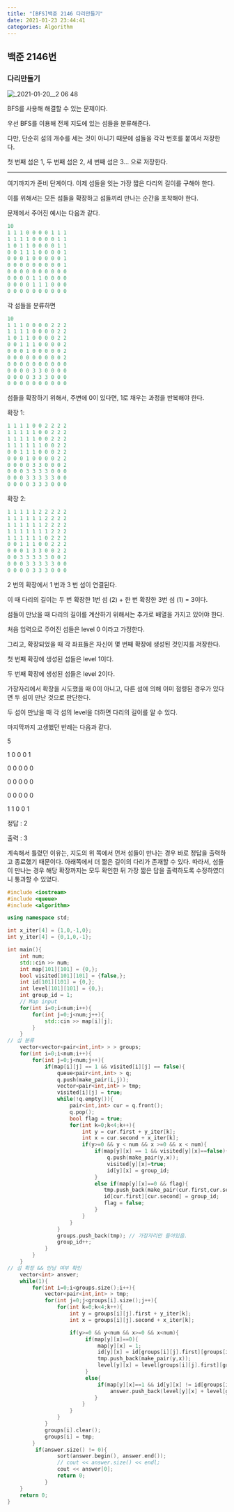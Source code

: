 ```yaml
---
title: "[BFS]백준 2146 다리만들기"
date: 2021-01-23 23:44:41
categories: Algorithm
---
```



## 백준 2146번

### 다리만들기

![_2021-01-20__2 06 48](https://user-images.githubusercontent.com/55180768/105589035-06e4b080-5dd5-11eb-878a-4ce06c49a4af.png)


BFS를 사용해 해결할 수 있는 문제이다. 

우선 BFS를 이용해 전체 지도에 있는 섬들을 분류해준다. 

다만, 단순히 섬의 개수를 세는 것이 아니기 때문에 섬들을 각각 번호를 붙여서 저장한다. 

첫 번째 섬은 1, 두 번째 섬은 2, 세 번째 섬은 3... 으로 저장한다. 

---

여기까지가 준비 단계이다. 이제 섬들을 잇는 가장 짧은 다리의 길이를 구해야 한다. 

이를 위해서는 모든 섬들을 확장하고 섬들끼리 만나는 순간을 포착해야 한다. 

문제에서 주어진 예시는 다음과 같다. 

```cpp
10
1 1 1 0 0 0 0 1 1 1
1 1 1 1 0 0 0 0 1 1
1 0 1 1 0 0 0 0 1 1
0 0 1 1 1 0 0 0 0 1
0 0 0 1 0 0 0 0 0 1
0 0 0 0 0 0 0 0 0 1
0 0 0 0 0 0 0 0 0 0
0 0 0 0 1 1 0 0 0 0
0 0 0 0 1 1 1 0 0 0
0 0 0 0 0 0 0 0 0 0
```

각 섬들을 분류하면

```cpp
10
1 1 1 0 0 0 0 2 2 2
1 1 1 1 0 0 0 0 2 2
1 0 1 1 0 0 0 0 2 2
0 0 1 1 1 0 0 0 0 2
0 0 0 1 0 0 0 0 0 2
0 0 0 0 0 0 0 0 0 2
0 0 0 0 0 0 0 0 0 0
0 0 0 0 3 3 0 0 0 0
0 0 0 0 3 3 3 0 0 0
0 0 0 0 0 0 0 0 0 0
```

섬들을 확장하기 위해서, 주변에 0이 있다면, 1로 채우는 과정을 반복해야 한다. 

확장 1:

```cpp
1 1 1 1 0 0 2 2 2 2 
1 1 1 1 1 0 0 2 2 2 
1 1 1 1 1 0 0 2 2 2 
1 1 1 1 1 1 0 0 2 2 
0 0 1 1 1 0 0 0 2 2 
0 0 0 1 0 0 0 0 2 2 
0 0 0 0 3 3 0 0 0 2 
0 0 0 3 3 3 3 0 0 0 
0 0 0 3 3 3 3 3 0 0 
0 0 0 0 3 3 3 0 0 0
```

확장 2:

```cpp
1 1 1 1 1 2 2 2 2 2 
1 1 1 1 1 1 2 2 2 2 
1 1 1 1 1 1 2 2 2 2 
1 1 1 1 1 1 1 2 2 2 
1 1 1 1 1 1 0 2 2 2 
0 0 1 1 1 0 0 2 2 2 
0 0 0 1 3 3 0 0 2 2 
0 0 3 3 3 3 3 0 0 2 
0 0 0 3 3 3 3 3 0 0 
0 0 0 0 3 3 3 0 0 0
```

2 번의 확장에서 1 번과 3 번 섬이 연결된다. 

이 때 다리의 길이는 두 번 확장한 1번 섬 (2) + 한 번 확장한 3번 섬 (1) = 3이다. 

섬들이 만났을 때 다리의 길이를 계산하기 위해서는 추가로 배열을 가지고 있어야 한다. 

처음 입력으로 주어진 섬들은 level 0 이라고 가정한다. 

그리고, 확장되었을 때 각 좌표들은 자신이 몇 번째 확장에 생성된 것인지를 저장한다. 

첫 번째 확장에 생성된 섬들은 level 1이다. 

두 번째 확장에 생성된 섬들은 level 2이다. 

가장자리에서 확장을 시도했을 때 0이 아니고, 다른 섬에 의해 이미 점령된 경우가 있다면 두 섬이 만난 것으로 판단한다. 

두 섬이 만났을 때 각 섬의 level을 더하면 다리의 길이를 알 수 있다. 

마지막까지 고생했던 반례는 다음과 같다.

5

1 0 0 0 1

0 0 0 0 0

0 0 0 0 0

0 0 0 0 0

1 1 0 0 1

정답 : 2

출력 : 3 

계속해서 틀렸던 이유는, 지도의 위 쪽에서 먼저 섬들이 만나는 경우 바로 정답을 출력하고 종료했기 때문이다. 아래쪽에서 더 짧은 길이의 다리가 존재할 수 있다. 따라서, 섬들이 만나는 경우 해당 확장까지는 모두 확인한 뒤 가장 짧은 답을 출력하도록 수정하였더니 통과할 수 있었다. 

```cpp
#include <iostream>
#include <queue>
#include <algorithm>

using namespace std;

int x_iter[4] = {1,0,-1,0};
int y_iter[4] = {0,1,0,-1};

int main(){
    int num;
    std::cin >> num;
    int map[101][101] = {0,};
    bool visited[101][101] = {false,};
    int id[101][101] = {0,};
    int level[101][101] = {0,};
    int group_id = 1;
    // Map input
    for(int i=0;i<num;i++){
        for(int j=0;j<num;j++){
            std::cin >> map[i][j];
        }
    }
// 섬 분류
    vector<vector<pair<int,int> > > groups;
    for(int i=0;i<num;i++){
        for(int j=0;j<num;j++){
            if(map[i][j] == 1 && visited[i][j] == false){
                queue<pair<int,int> > q;
                q.push(make_pair(i,j));
                vector<pair<int,int> > tmp;
                visited[i][j] = true;
                while(!q.empty()){
                    pair<int,int> cur = q.front();
                    q.pop();
                    bool flag = true;
                    for(int k=0;k<4;k++){
                        int y = cur.first + y_iter[k];
                        int x = cur.second + x_iter[k];
                        if(y>=0 && y < num && x >=0 && x < num){
                            if(map[y][x] == 1 && visited[y][x]==false){
                                q.push(make_pair(y,x));
                                visited[y][x]=true;
                                id[y][x] = group_id;
                            }
                            else if(map[y][x]==0 && flag){
                               tmp.push_back(make_pair(cur.first,cur.second)); 
                               id[cur.first][cur.second] = group_id;
                               flag = false;
                            }
                        }
                    }
                }
                groups.push_back(tmp); // 가장자리만 들어있음.
                group_id++;
            }
        }
    }
// 섬 확장 && 만남 여부 확인
    vector<int> answer;
    while(1){
        for(int i=0;i<groups.size();i++){
            vector<pair<int,int> > tmp;
            for(int j=0;j<groups[i].size();j++){
                for(int k=0;k<4;k++){
                    int y = groups[i][j].first + y_iter[k];
                    int x = groups[i][j].second + x_iter[k];

                    if(y>=0 && y<num && x>=0 && x<num){
                         if(map[y][x]==0){
                             map[y][x] = 1;
                             id[y][x] = id[groups[i][j].first][groups[i][j].second];
                             tmp.push_back(make_pair(y,x));
                             level[y][x] = level[groups[i][j].first][groups[i][j].second] + 1;
                         }
                         else{
                             if(map[y][x]==1 && id[y][x] != id[groups[i][j].first][groups[i][j].second] && id[y][x]>0){ 
                                 answer.push_back(level[y][x] + level[groups[i][j].first][groups[i][j].second]);
                            }
                        }
                    }
                }
            }
            groups[i].clear();
            groups[i] = tmp;
        }
         if(answer.size() != 0){
                sort(answer.begin(), answer.end());
                // cout << answer.size() << endl;
                cout << answer[0];
                return 0;
            }
    }
    return 0;
}
```
